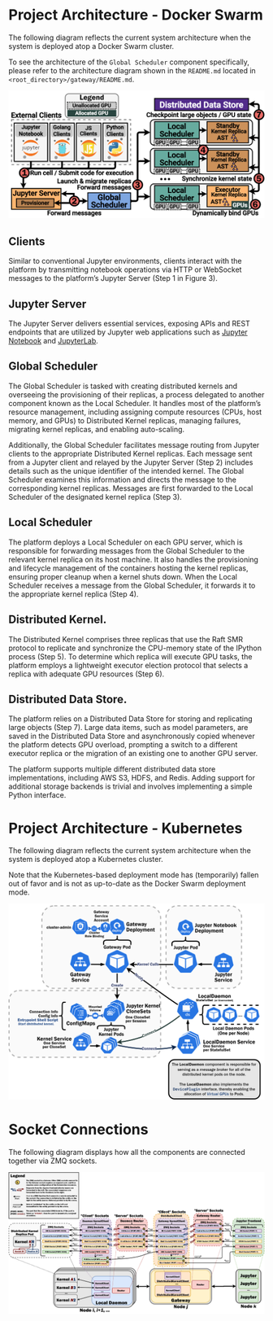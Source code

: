 # Project Architecture - Docker Swarm

The following diagram reflects the current system architecture when the system is deployed atop a Docker Swarm cluster.

To see the architecture of the `Global Scheduler` component specifically, please refer to the architecture diagram 
shown in the `README.md` located in `<root_directory>/gateway/README.md`.

![Docker Swarm System Architecture Diagram](docker_swarm_arch.png)

## Clients

Similar to conventional Jupyter environments, clients interact with the platform by transmitting notebook operations 
via HTTP or WebSocket messages to the platform’s Jupyter Server (Step 1 in Figure 3).

## Jupyter Server

The Jupyter Server delivers essential services, exposing APIs and REST endpoints that are utilized by Jupyter web 
applications such as [Jupyter Notebook](https://jupyter.org/) and [JupyterLab](https://jupyterlab.readthedocs.io/en/latest/).

## Global Scheduler

The Global Scheduler is tasked with creating distributed kernels and overseeing the provisioning of their replicas, a 
process delegated to another component known as the Local Scheduler. It handles most of the platform’s resource 
management, including assigning compute resources (CPUs, host memory, and GPUs) to Distributed Kernel replicas, 
managing failures, migrating kernel replicas, and enabling auto-scaling. 

Additionally, the Global Scheduler facilitates message routing from Jupyter clients to the appropriate Distributed Kernel 
replicas. Each message sent from a Jupyter client and relayed by the Jupyter Server (Step 2) includes details such as 
the unique identifier of the intended kernel. The Global Scheduler examines this information and directs the message to 
the corresponding kernel replicas. Messages are first forwarded to the Local Scheduler of the designated kernel 
replica (Step 3).

## Local Scheduler

The platform deploys a Local Scheduler on each GPU server, which is responsible for forwarding messages from the Global 
Scheduler to the relevant kernel replica on its host machine. It also handles the provisioning and lifecycle management 
of the containers hosting the kernel replicas, ensuring proper cleanup when a kernel shuts down. When the Local 
Scheduler receives a message from the Global Scheduler, it forwards it to the appropriate kernel replica (Step 4).

## Distributed Kernel. 

The Distributed Kernel comprises three replicas that use the Raft SMR protocol to replicate and synchronize the 
CPU-memory state of the IPython process (Step 5). To determine which replica will execute GPU tasks, the platform 
employs a lightweight executor election protocol that selects a replica with adequate GPU resources (Step 6).

## Distributed Data Store. 

The platform relies on a Distributed Data Store for storing and replicating large objects (Step 7). Large data items, 
such as model parameters, are saved in the Distributed Data Store and asynchronously copied whenever the platform 
detects GPU overload, prompting a switch to a different executor replica or the migration of an existing one to another 
GPU server. 

The platform supports multiple different distributed data store implementations, including AWS S3, HDFS, and Redis.
Adding support for additional storage backends is trivial and involves implementing a simple Python interface.

# Project Architecture - Kubernetes

The following diagram reflects the current system architecture when the system is deployed atop a Kubernetes cluster.

Note that the Kubernetes-based deployment mode has (temporarily) fallen out of favor and is not as up-to-date as the
Docker Swarm deployment mode.

![Kubernetes System Architecture Diagram](k8s_arch.png)

# Socket Connections

The following diagram displays how all the components are connected together via ZMQ sockets.

![Socket Connection Diagram](socket_connections.png)